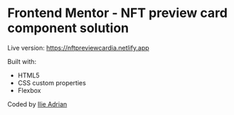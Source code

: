 # Frontend Mentor - NFT preview card component solution

Live version: https://nftpreviewcardia.netlify.app

Built with:
- HTML5
- CSS custom properties
- Flexbox

Coded by [Ilie Adrian](https://www.ilieadrian.com) 